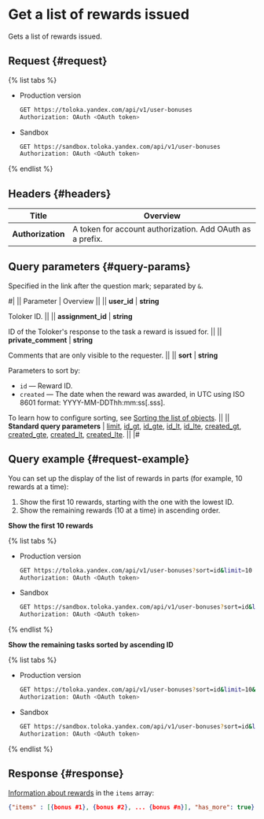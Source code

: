 # Get a list of rewards issued

Gets a list of rewards issued.

## Request {#request}

{% list tabs %}

- Production version

  ```bash
  GET https://toloka.yandex.com/api/v1/user-bonuses
  Authorization: OAuth <OAuth token>
  ```

- Sandbox

  ```bash
  GET https://sandbox.toloka.yandex.com/api/v1/user-bonuses
  Authorization: OAuth <OAuth token>
  ```

{% endlist %}

## Headers {#headers}

Title | Overview
----- | -----
**Authorization** | A token for account authorization. Add OAuth as a prefix.


## Query parameters {#query-params}

Specified in the link after the question mark; separated by `&`.

#|
|| Parameter | Overview ||
|| **user_id** | **string**

Toloker ID. ||
|| **assignment_id** | **string**

ID of the Toloker's response to the task a reward is issued for. ||
|| **private_comment** | **string**

Comments that are only visible to the requester. ||
|| **sort** | **string**

Parameters to sort by:

- `id` — Reward ID.
- `created` — The date when the reward was awarded, in UTC using ISO 8601 format: YYYY-MM-DDThh:mm:ss[.sss].

To learn how to configure sorting, see [Sorting the list of objects](sorting.md). ||
|| **Standard query parameters** |
[limit](./standard-query-parameters.md#limit), [id_gt](./standard-query-parameters.md#id_gt), [id_gte](./standard-query-parameters.md#id_gte), [id_lt](./standard-query-parameters.md#id_lt), [id_lte](./standard-query-parameters.md#id_lte), [created_gt](./standard-query-parameters.md#created_gt), [created_gte](./standard-query-parameters.md#created_gte), [created_lt](./standard-query-parameters.md#created_lt), [created_lte](./standard-query-parameters.md#created_lte). ||
|#

## Query example {#request-example}

You can set up the display of the list of rewards in parts (for example, 10 rewards at a time):

1. Show the first 10 rewards, starting with the one with the lowest ID.
1. Show the remaining rewards (10 at a time) in ascending order.


**Show the first 10 rewards**

{% list tabs %}

- Production version

  ```bash
  GET https://toloka.yandex.com/api/v1/user-bonuses?sort=id&limit=10
  Authorization: OAuth <OAuth token>
  ```

- Sandbox

  ```bash
  GET https://sandbox.toloka.yandex.com/api/v1/user-bonuses?sort=id&limit=10
  Authorization: OAuth <OAuth token>
  ```

{% endlist %}


**Show the remaining tasks sorted by ascending ID**

{% list tabs %}

- Production version

  ```bash
  GET https://toloka.yandex.com/api/v1/user-bonuses?sort=id&limit=10&id_gt=<ID of the last bonus from the previous response>
  Authorization: OAuth <OAuth token>
  ```


- Sandbox

  ```bash
  GET https://sandbox.toloka.yandex.com/api/v1/user-bonuses?sort=id&limit=10&id_gt=<ID of the last bonus from the previous response>
  Authorization: OAuth <OAuth token>
  ```

{% endlist %}

## Response {#response}

[Information about rewards](get-one-bonus.md) in the `items` array:

```json
{"items" : [{bonus #1}, {bonus #2}, ... {bonus #n}], "has_more": true}
```
